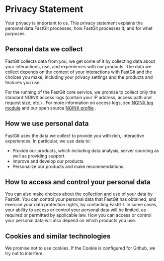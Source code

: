 # Privacy Statement

Your privacy is important to us. This privacy statement explains the personal data FastGit processes, how FastGit processes it, and for what purposes.

## Personal data we collect

FastGit collects data from you, we get some of it by collecting data about your interactions, use, and experiences with our products. The data we collect depends on the context of your interactions with FastGit and the choices you make, including your privacy settings and the products and features you use.

For the running of the FastGit core service, we promise to collect only the standard NGINX access logs (contain your IP address, access path and request size, etc.) . For more information on access logs, see [NGINX log module](https://nginx.org/en/docs/http/ngx_http_log_module.html) and our open source [NGINX profile](https://github.com/fastgitorg/NGINX-conf) .

## How we use personal data

FastGit uses the data we collect to provide you with rich, interactive experiences. In particular, we use data to:

- Provide our products, which including data analysis, server sourcing as well as providing support.
- Improve and develop our products.
- Personalize our products and make recommendations.

## How to access and control your personal data

You can also make choices about the collection and use of your data by FastGit. You can control your personal data that FastGit has obtained, and exercise your data protection rights, by contacting FastGit. In some cases, your ability to access or control your personal data will be limited, as required or permitted by applicable law. How you can access or control your personal data will also depend on which products you use.

## Cookies and similar technologies

We promise not to use cookies. If the Cookie is configured for Github, we try not to interfere.

